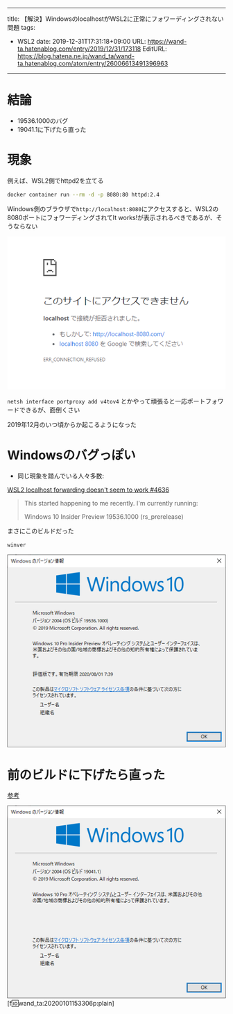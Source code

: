 ---
title: 【解決】WindowsのlocalhostがWSL2に正常にフォワーディングされない問題
tags:
- WSL2
date: 2019-12-31T17:31:18+09:00
URL: https://wand-ta.hatenablog.com/entry/2019/12/31/173118
EditURL: https://blog.hatena.ne.jp/wand_ta/wand-ta.hatenablog.com/atom/entry/26006613491396963
-------------------------------------


# 結論

- 19536.1000のバグ
- 19041.1に下げたら直った


# 現象

例えば、WSL2側でhttpd2を立てる

```sh
docker container run --rm -d -p 8080:80 httpd:2.4
```

Windows側のブラウザで`http://localhost:8080`にアクセスすると、WSL2の8080ポートにフォワーディングされてIt works!が表示されるべきであるが、そうならない

![20200101153056](../../../imgs/20200101153056.png)

`netsh interface portproxy add v4tov4` とかやって頑張ると一応ポートフォワードできるが、面倒くさい

2019年12月のいつ頃からか起こるようになった


# Windowsのバグっぽい

- 同じ現象を踏んでいる人々多数:

[WSL2 localhost forwarding doesn't seem to work #4636](https://github.com/microsoft/WSL/issues/4636)


> This started happening to me recently. I'm currently running:  
>  
> Windows 10 Insider Preview 19536.1000 (rs_prerelease)  

まさにこのビルドだった

```sh
winver
```

![20200101153156](../../../imgs/20200101153156.png)


# 前のビルドに下げたら直った


[参考](https://pc-karuma.net/windows-10-restore-previous-version/)

![20200101153228](../../../imgs/20200101153228.png)[f:id:wand_ta:20200101153306p:plain]



